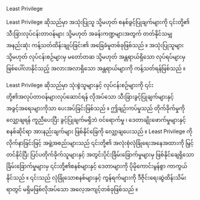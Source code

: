 Least Privilege

Least Privilege ဆိုသည်မှာ အသုံးပြုသူ သို့မဟုတ် စနစ်ခွင့်ပြုချက်များကို ၎င်းတို့၏ သီးခြားလုပ်ငန်းတာဝန်များ သို့မဟုတ် အခန်းကဏ္ဍများအတွက် တတ်နိုင်သမျှ အနည်းဆုံး ကန့်သတ်ထိန်းချုပ်ခြင်း၏ အခြေခံမူတစ်ခုဖြစ်သည် ။ အသုံးပြုသူများ သို့မဟုတ် လုပ်ငန်းစဉ်များမှ မတော်တဆ သို့မဟုတ် အန္တရာယ်ရှိသော လုပ်ရပ်များမှ ဖြစ်ပေါ်လာနိုင်သည့် အလားအလာရှိသော အန္တရာယ်များကို ကန့်သတ်ရန်ဖြစ်သည် ။

Least Privilege ဆိုသည်မှာ သုံးစွဲသူများနှင့် လုပ်ငန်းစဉ်များကို ၎င်းတို့၏အလုပ်တာဝန်များလုပ်ဆောင်ရန် လိုအပ်သော သီးခြားခွင့်ပြုချက်များနှင့် အခွင့်အရေးများကိုသာ ပေးအပ်ခြင်းဖြစ်သည် ။ ဤချဉ်းကပ်မှုသည် တိုက်ခိုက်မှုကို လျှော့ချရန် ကူညီပေးပြီး ခွင့်ပြုချက်မရှိဘဲ ဝင်ရောက်မှု ၊ ဒေတာချိုးဖောက်မှုများနှင့် စနစ်ဆိုင်ရာ အားနည်းချက်များ ဖြစ်နိုင်ခြေကို လျှော့ချပေးသည် ။
Least Privilege ကို လိုက်နာခြင်းဖြင့် အဖွဲ့အစည်းများသည် ၎င်းတို့၏ အလုံးစုံလုံခြုံရေးအနေအထားကို မြှင့်တင်နိုင်ပြီး ပြင်ပတိုက်ခိုက်သူများနှင့် အတွင်းပိုင်းခြိမ်းခြောက်မှုများမှ ဖြစ်နိုင်ချေရှိသော ခြိမ်းခြောက်မှုများမှ ၎င်းတို့၏စနစ်များနှင့် ဒေတာများကို ပိုမိုကောင်းမွန်စွာ ကာကွယ်နိုင်သည် ။ ၎င်းသည် လုံခြုံသောစနစ်များနှင့် ကွန်ရက်များကို ဒီဇိုင်းရေးဆွဲထိန်းသိမ်းရာတွင် မရှိမဖြစ်လိုအပ်သော အလေ့အကျင့်တစ်ခုဖြစ်သည် ။